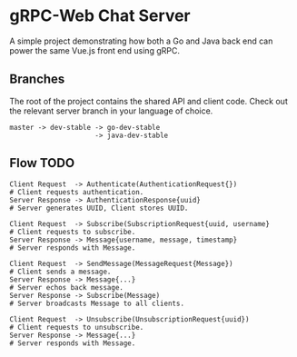 # gRPC-Web Chat Server
A simple project demonstrating how both a Go and Java back end can power the same Vue.js front end using gRPC.

## Branches
The root of the project contains the shared API and client code. Check out the relevant server branch in your language of choice. 
```
master -> dev-stable -> go-dev-stable
                     -> java-dev-stable
```


## Flow TODO

```
Client Request  -> Authenticate(AuthenticationRequest{})                # Client requests authentication.
Server Response -> AuthenticationResponse{uuid}                         # Server generates UUID, Client stores UUID.
    
Client Request  -> Subscribe(SubscriptionRequest{uuid, username}        # Client requests to subscribe.
Server Response -> Message{username, message, timestamp}                # Server responds with Message.

Client Request  -> SendMessage(MessageRequest{Message})                 # Client sends a message.
Server Response -> Message{...}                                         # Server echos back message.
Server Response -> Subscribe(Message)                                   # Server broadcasts Message to all clients.

Client Request  -> Unsubscribe(UnsubscriptionRequest{uuid})             # Client requests to unsubscribe.
Server Response -> Message{...}                                         # Server responds with Message.   
```
